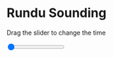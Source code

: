<h1>Rundu Sounding</h1>
<p>Drag the slider to change the time</p>

<div class="slidecontainer">
<input oninput='setImage(this)' class="slider" type="range" min="0" max="7" value="0" step="1" />
<img id='img'/>
</div>

<script>
var img = document.getElementById('img');
var img_array = ['/assets/images/skwt/skd_rundu_wrfout_d01_2020-06-16_12:00:00.png',
'/assets/images/skwt/skd_rundu_wrfout_d01_2020-06-16_18:00:00.png',
'/assets/images/skwt/skd_rundu_wrfout_d01_2020-06-17_00:00:00.png',
'/assets/images/skwt/skd_rundu_wrfout_d01_2020-06-17_06:00:00.png',
'/assets/images/skwt/skd_rundu_wrfout_d01_2020-06-17_12:00:00.png',
'/assets/images/skwt/skd_rundu_wrfout_d01_2020-06-17_18:00:00.png',
'/assets/images/skwt/skd_rundu_wrfout_d01_2020-06-18_00:00:00.png',];
function setImage(obj)
{
        var value = obj.value;
        img.src = img_array[value];

}
</script>
